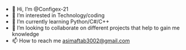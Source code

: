- 👋 Hi, I’m @Configex-21
- 👀 I’m interested in Technology/coding
- 🌱 I’m currently learning Python/C#/C++
- 💞️ I’m looking to collaborate on different projects that help to gain me knowledge
- 📫 How to reach me asimaftab3002@gmail.com

<!---
Configex-21/Configex-21 is a ✨ special ✨ repository because its `README.md` (this file) appears on your GitHub profile.
You can click the Preview link to take a look at your changes.
--->
